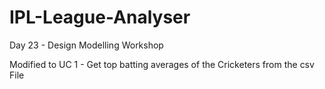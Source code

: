 # IPL-League-Analyser
Day 23 - Design Modelling Workshop

Modified to UC 1 - Get top batting averages of the Cricketers from the csv File